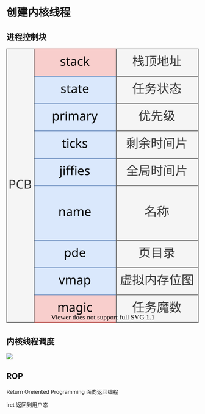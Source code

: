 # 创建内核线程

## 进程控制块

![](./pics/task_pcb_01.drawio.svg)

## 内核线程调度

![](./images/setup_task.drawio.svg)

## ROP

Return Oreiented Programming 面向返回编程

iret 返回到用户态
